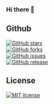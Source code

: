 ### Hi there 👋

<!--
**park-gwimong/park-gwimong** is a ✨ _special_ ✨ repository because its `README.md` (this file) appears on your GitHub profile.

Here are some ideas to get you started:

- 🔭 I’m currently working on ...
- 🌱 I’m currently learning ...
- 👯 I’m looking to collaborate on ...
- 🤔 I’m looking for help with ...
- 💬 Ask me about ...
- 📫 How to reach me: ...
- 😄 Pronouns: ...
- ⚡ Fun fact: ...
-->


## Github

[![GitHub stars](https://img.shields.io/github/stars/park-gwimong/park-gwimong.github.io.svg)](https://github.com/park-gwimong/park-gwimong.github.io/stargazers)  
[![GitHub forks](https://img.shields.io/github/forks/park-gwimong/park-gwimong.github.io.svg)](https://github.com/park-gwimong/park-gwimong.github.io/network)  
[![GitHub issues](https://img.shields.io/github/issues/park-gwimong/park-gwimong.github.io.svg)](https://github.com/park-gwimong/park-gwimong.github.io/issues)  
[![GitHub release](https://img.shields.io/github/release/park-gwimong/park-gwimong.github.io.svg)](https://github.com/park-gwimong/park-gwimong.github.io/releases)

## License

[![MIT license](https://img.shields.io/badge/license-MIT-blue.svg)](https://github.com/park-gwimong/park-gwimong.github.io/blob/master/LICENSE)
